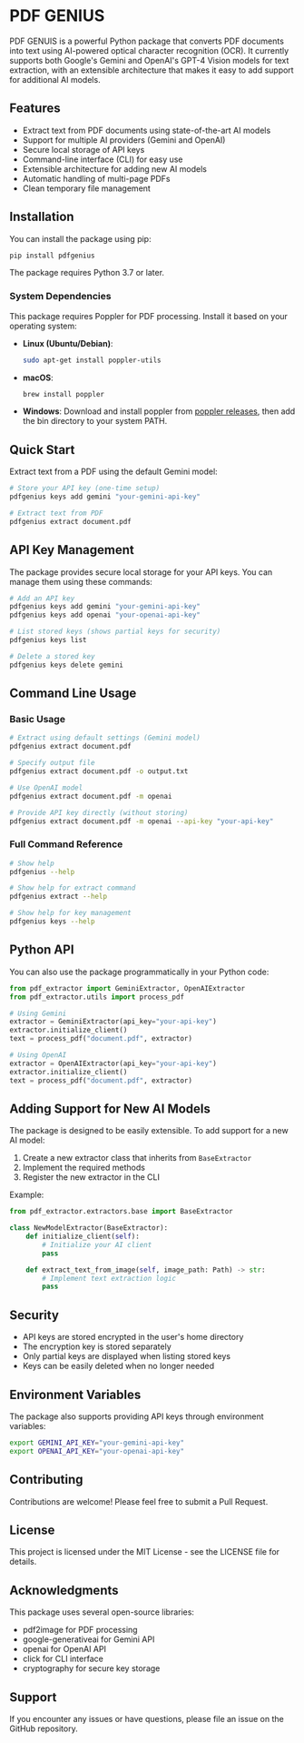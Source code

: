 # PDF GENIUS

PDF GENUIS is a powerful Python package that converts PDF documents into text using AI-powered optical character recognition (OCR). It currently supports both Google's Gemini and OpenAI's GPT-4 Vision models for text extraction, with an extensible architecture that makes it easy to add support for additional AI models.

## Features

- Extract text from PDF documents using state-of-the-art AI models
- Support for multiple AI providers (Gemini and OpenAI)
- Secure local storage of API keys
- Command-line interface (CLI) for easy use
- Extensible architecture for adding new AI models
- Automatic handling of multi-page PDFs
- Clean temporary file management

## Installation

You can install the package using pip:

```bash
pip install pdfgenius
```

The package requires Python 3.7 or later.

### System Dependencies

This package requires Poppler for PDF processing. Install it based on your operating system:

- **Linux (Ubuntu/Debian)**:

  ```bash
  sudo apt-get install poppler-utils
  ```

- **macOS**:

  ```bash
  brew install poppler
  ```

- **Windows**:
  Download and install poppler from [poppler releases](http://blog.alivate.com.au/poppler-windows/), then add the bin directory to your system PATH.

## Quick Start

Extract text from a PDF using the default Gemini model:

```bash
# Store your API key (one-time setup)
pdfgenius keys add gemini "your-gemini-api-key"

# Extract text from PDF
pdfgenius extract document.pdf
```

## API Key Management

The package provides secure local storage for your API keys. You can manage them using these commands:

```bash
# Add an API key
pdfgenius keys add gemini "your-gemini-api-key"
pdfgenius keys add openai "your-openai-api-key"

# List stored keys (shows partial keys for security)
pdfgenius keys list

# Delete a stored key
pdfgenius keys delete gemini
```

## Command Line Usage

### Basic Usage

```bash
# Extract using default settings (Gemini model)
pdfgenius extract document.pdf

# Specify output file
pdfgenius extract document.pdf -o output.txt

# Use OpenAI model
pdfgenius extract document.pdf -m openai

# Provide API key directly (without storing)
pdfgenius extract document.pdf -m openai --api-key "your-api-key"
```

### Full Command Reference

```bash
# Show help
pdfgenius --help

# Show help for extract command
pdfgenius extract --help

# Show help for key management
pdfgenius keys --help
```

## Python API

You can also use the package programmatically in your Python code:

```python
from pdf_extractor import GeminiExtractor, OpenAIExtractor
from pdf_extractor.utils import process_pdf

# Using Gemini
extractor = GeminiExtractor(api_key="your-api-key")
extractor.initialize_client()
text = process_pdf("document.pdf", extractor)

# Using OpenAI
extractor = OpenAIExtractor(api_key="your-api-key")
extractor.initialize_client()
text = process_pdf("document.pdf", extractor)
```

## Adding Support for New AI Models

The package is designed to be easily extensible. To add support for a new AI model:

1. Create a new extractor class that inherits from `BaseExtractor`
2. Implement the required methods
3. Register the new extractor in the CLI

Example:

```python
from pdf_extractor.extractors.base import BaseExtractor

class NewModelExtractor(BaseExtractor):
    def initialize_client(self):
        # Initialize your AI client
        pass

    def extract_text_from_image(self, image_path: Path) -> str:
        # Implement text extraction logic
        pass
```

## Security

- API keys are stored encrypted in the user's home directory
- The encryption key is stored separately
- Only partial keys are displayed when listing stored keys
- Keys can be easily deleted when no longer needed

## Environment Variables

The package also supports providing API keys through environment variables:

```bash
export GEMINI_API_KEY="your-gemini-api-key"
export OPENAI_API_KEY="your-openai-api-key"
```

## Contributing

Contributions are welcome! Please feel free to submit a Pull Request.

## License

This project is licensed under the MIT License - see the LICENSE file for details.

## Acknowledgments

This package uses several open-source libraries:

- pdf2image for PDF processing
- google-generativeai for Gemini API
- openai for OpenAI API
- click for CLI interface
- cryptography for secure key storage

## Support

If you encounter any issues or have questions, please file an issue on the GitHub repository.
